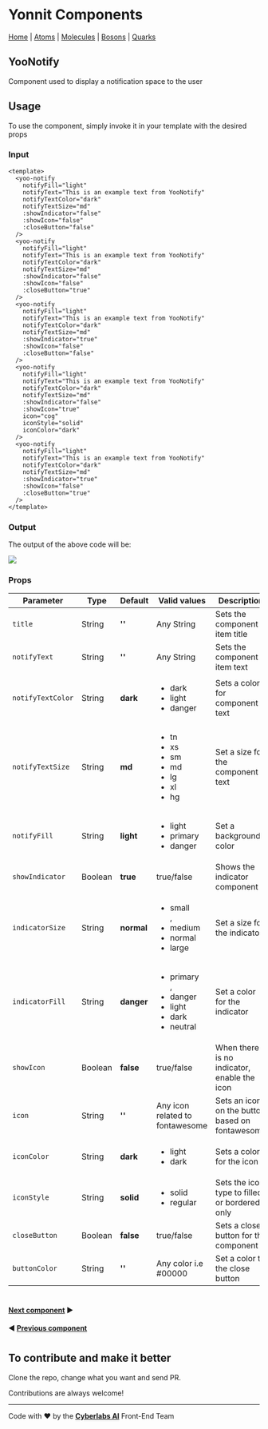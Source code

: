 # Yonnit Components

[Home](https://github.com/Yoonit-Labs/vue-yoonit-components/blob/development/README.md) | [Atoms](https://github.com/Yoonit-Labs/vue-yoonit-components/blob/development/README.md#atoms) | [Molecules](https://github.com/Yoonit-Labs/vue-yoonit-components/blob/development/README.md#molecules) | [Bosons](https://github.com/Yoonit-Labs/vue-yoonit-components/blob/development/README.md#bosons) | [Quarks](https://github.com/Yoonit-Labs/vue-yoonit-components/blob/development/README.md#quarks)

## YooNotify

Component used to display a notification space to the user

## Usage

To use the component, simply invoke it in your template with the desired props

### Input
```vue
<template>
  <yoo-notify
    notifyFill="light"
    notifyText="This is an example text from YooNotify"
    notifyTextColor="dark"
    notifyTextSize="md"
    :showIndicator="false"
    :showIcon="false"
    :closeButton="false"
  />
  <yoo-notify
    notifyFill="light"
    notifyText="This is an example text from YooNotify"
    notifyTextColor="dark"
    notifyTextSize="md"
    :showIndicator="false"
    :showIcon="false"
    :closeButton="true"
  />
  <yoo-notify
    notifyFill="light"
    notifyText="This is an example text from YooNotify"
    notifyTextColor="dark"
    notifyTextSize="md"
    :showIndicator="true"
    :showIcon="false"
    :closeButton="false"
  />
  <yoo-notify
    notifyFill="light"
    notifyText="This is an example text from YooNotify"
    notifyTextColor="dark"
    notifyTextSize="md"
    :showIndicator="false"
    :showIcon="true"
    icon="cog"
    iconStyle="solid"
    iconColor="dark"
  />
  <yoo-notify
    notifyFill="light"
    notifyText="This is an example text from YooNotify"
    notifyTextColor="dark"
    notifyTextSize="md"
    :showIndicator="true"
    :showIcon="false"
    :closeButton="true"
  />
</template>
```
### Output

The output of the above code will be:

<img src="https://github.com/Yoonit-Labs/vue-yoonit-components/blob/feature/readme/public/readme-img/notify.png">

### Props

| Parameter          | Type    | Default | Valid values                              | Description                                    | Required |
|--------------------|---------|---------|-------------------------------------------|------------------------------------------------|----------|
| `title`              | String  |   **''**    | Any String                                | Sets the component item title                  | false    |
| `notifyText`         | String  |   **''**    | Any String                                | Sets the component item text                   | false    |
| `notifyTextColor`    | String  | **dark**    | <ul><li>dark</li><li>light</li><li>danger</li></ul> | Sets a color for component text   | false    |
| `notifyTextSize`     | String  | **md**      | <ul><li>tn</li><li>xs</li><li>sm</li><li>md</li><li>lg</li><li>xl</li><li>hg</li></ul>  | Set a size for the component text     | false    |
| `notifyFill`         | String  | **light**   | <ul><li>light</li><li>primary</li><li>danger</li></ul>                    | Set a background color                         | false    |
| `showIndicator`      | Boolean | **true**    | true/false                                | Shows the indicator component                  | true     |
| `indicatorSize`      | String  | **normal**  | <ul><li>small</li>, <li>medium</li> <li>normal</li> <li>large</li>              | Set a size for the indicator                   | false    |
| `indicatorFill`      | String  | **danger**  | <ul><li>primary</li>, <li>danger</li> <li>light</li> <li>dark</li> <li>neutral</li>     | Set a color for the indicator                  | false    |
| `showIcon`           | Boolean |  **false**  | true/false                                | When there is no indicator, enable the icon    | false    |
| `icon`               | String  |   **''**    | Any icon related to fontawesome           | Sets an icon on the button based on fontawesome| false    |
| `iconColor`          | String  | **dark**    | <ul><li>light</li><li>dark</li>           | Sets a color for the icon                      | false    |
| `iconStyle`          | String  | **solid**   | <ul><li>solid</li><li>regular</li>        | Sets the icon type to filled or bordered only  | false    |
| `closeButton`        | Boolean | **false**   | true/false                                | Sets a close button for the component          | false    |
| `buttonColor`        | String  |   **''**    | Any color i.e #00000                      | Set a color to the close button                | false    |
#

 #### [**Next component**](../Modal/Modal.readme.md) :arrow_forward:

 #### :arrow_backward: [**Previous component**](../Pagination/Pagination.readme.md)

#

## To contribute and make it better

Clone the repo, change what you want and send PR.

Contributions are always welcome!

---

Code with ❤ by the [**Cyberlabs AI**](https://cyberlabs.ai/) Front-End Team
